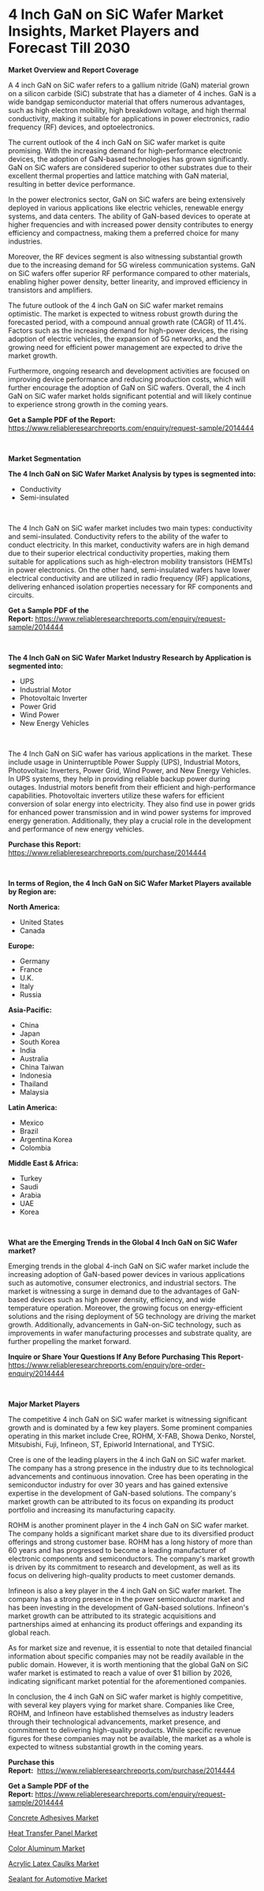 <p><h1>4 Inch GaN on SiC Wafer Market Insights, Market Players and Forecast Till 2030</h1></p><p><strong>Market Overview and Report Coverage</strong></p>
<p><p>A 4 inch GaN on SiC wafer refers to a gallium nitride (GaN) material grown on a silicon carbide (SiC) substrate that has a diameter of 4 inches. GaN is a wide bandgap semiconductor material that offers numerous advantages, such as high electron mobility, high breakdown voltage, and high thermal conductivity, making it suitable for applications in power electronics, radio frequency (RF) devices, and optoelectronics.</p><p>The current outlook of the 4 inch GaN on SiC wafer market is quite promising. With the increasing demand for high-performance electronic devices, the adoption of GaN-based technologies has grown significantly. GaN on SiC wafers are considered superior to other substrates due to their excellent thermal properties and lattice matching with GaN material, resulting in better device performance.</p><p>In the power electronics sector, GaN on SiC wafers are being extensively deployed in various applications like electric vehicles, renewable energy systems, and data centers. The ability of GaN-based devices to operate at higher frequencies and with increased power density contributes to energy efficiency and compactness, making them a preferred choice for many industries.</p><p>Moreover, the RF devices segment is also witnessing substantial growth due to the increasing demand for 5G wireless communication systems. GaN on SiC wafers offer superior RF performance compared to other materials, enabling higher power density, better linearity, and improved efficiency in transistors and amplifiers.</p><p>The future outlook of the 4 inch GaN on SiC wafer market remains optimistic. The market is expected to witness robust growth during the forecasted period, with a compound annual growth rate (CAGR) of 11.4%. Factors such as the increasing demand for high-power devices, the rising adoption of electric vehicles, the expansion of 5G networks, and the growing need for efficient power management are expected to drive the market growth.</p><p>Furthermore, ongoing research and development activities are focused on improving device performance and reducing production costs, which will further encourage the adoption of GaN on SiC wafers. Overall, the 4 inch GaN on SiC wafer market holds significant potential and will likely continue to experience strong growth in the coming years.</p></p>
<p><strong>Get a Sample PDF of the Report:</strong> <a href="https://www.reliableresearchreports.com/enquiry/request-sample/2014444">https://www.reliableresearchreports.com/enquiry/request-sample/2014444</a></p>
<p>&nbsp;</p>
<p><strong>Market Segmentation</strong></p>
<p><strong>The 4 Inch GaN on SiC Wafer Market Analysis by types is segmented into:</strong></p>
<p><ul><li>Conductivity</li><li>Semi-insulated</li></ul></p>
<p>&nbsp;</p>
<p><p>The 4 Inch GaN on SiC wafer market includes two main types: conductivity and semi-insulated. Conductivity refers to the ability of the wafer to conduct electricity. In this market, conductivity wafers are in high demand due to their superior electrical conductivity properties, making them suitable for applications such as high-electron mobility transistors (HEMTs) in power electronics. On the other hand, semi-insulated wafers have lower electrical conductivity and are utilized in radio frequency (RF) applications, delivering enhanced isolation properties necessary for RF components and circuits.</p></p>
<p><strong>Get a Sample PDF of the Report:</strong>&nbsp;<a href="https://www.reliableresearchreports.com/enquiry/request-sample/2014444">https://www.reliableresearchreports.com/enquiry/request-sample/2014444</a></p>
<p>&nbsp;</p>
<p><strong>The 4 Inch GaN on SiC Wafer Market Industry Research by Application is segmented into:</strong></p>
<p><ul><li>UPS</li><li>Industrial Motor</li><li>Photovoltaic Inverter</li><li>Power Grid</li><li>Wind Power</li><li>New Energy Vehicles</li></ul></p>
<p>&nbsp;</p>
<p><p>The 4 Inch GaN on SiC wafer has various applications in the market. These include usage in Uninterruptible Power Supply (UPS), Industrial Motors, Photovoltaic Inverters, Power Grid, Wind Power, and New Energy Vehicles. In UPS systems, they help in providing reliable backup power during outages. Industrial motors benefit from their efficient and high-performance capabilities. Photovoltaic inverters utilize these wafers for efficient conversion of solar energy into electricity. They also find use in power grids for enhanced power transmission and in wind power systems for improved energy generation. Additionally, they play a crucial role in the development and performance of new energy vehicles.</p></p>
<p><strong>Purchase this Report:</strong>&nbsp; <a href="https://www.reliableresearchreports.com/purchase/2014444">https://www.reliableresearchreports.com/purchase/2014444</a></p>
<p>&nbsp;</p>
<p><strong>In terms of Region, the 4 Inch GaN on SiC Wafer Market Players available by Region are:</strong></p>
<p>
    <p> <strong> North America: </strong>
        <ul>
            <li>United States</li>
            <li>Canada</li>
        </ul>
        </p> 
    <p> <strong> Europe: </strong>
        <ul>
            <li>Germany</li>
            <li>France</li>
            <li>U.K.</li>
            <li>Italy</li>
            <li>Russia</li>
        </ul>
        </p> 
    <p> <strong> Asia-Pacific: </strong>
        <ul>
            <li>China</li>
            <li>Japan</li>
            <li>South Korea</li>
            <li>India</li>
            <li>Australia</li>
            <li>China Taiwan</li>
            <li>Indonesia</li>
            <li>Thailand</li>
            <li>Malaysia</li>
        </ul>
        </p> 
    <p> <strong> Latin America: </strong>
        <ul>
            <li>Mexico</li>
            <li>Brazil</li>
            <li>Argentina Korea</li>
            <li>Colombia</li>
        </ul>
        </p> 
    <p> <strong> Middle East & Africa: </strong>
        <ul>
            <li>Turkey</li>
            <li>Saudi</li>
            <li>Arabia</li>
            <li>UAE</li>
            <li>Korea</li>
        </ul>
    </p>
    </p>
<p>&nbsp;</p>
<p><strong>What are the Emerging Trends in the Global 4 Inch GaN on SiC Wafer market?</strong></p>
<p><p>Emerging trends in the global 4-inch GaN on SiC wafer market include the increasing adoption of GaN-based power devices in various applications such as automotive, consumer electronics, and industrial sectors. The market is witnessing a surge in demand due to the advantages of GaN-based devices such as high power density, efficiency, and wide temperature operation. Moreover, the growing focus on energy-efficient solutions and the rising deployment of 5G technology are driving the market growth. Additionally, advancements in GaN-on-SiC technology, such as improvements in wafer manufacturing processes and substrate quality, are further propelling the market forward.</p></p>
<p><strong>Inquire or Share Your Questions If Any Before Purchasing This Report</strong>- <a href="https://www.reliableresearchreports.com/enquiry/pre-order-enquiry/2014444">https://www.reliableresearchreports.com/enquiry/pre-order-enquiry/2014444</a></p>
<p>&nbsp;</p>
<p><strong>Major Market Players</strong></p>
<p><p>The competitive 4 inch GaN on SiC wafer market is witnessing significant growth and is dominated by a few key players. Some prominent companies operating in this market include Cree, ROHM, X-FAB, Showa Denko, Norstel, Mitsubishi, Fuji, Infineon, ST, Epiworld International, and TYSiC.</p><p>Cree is one of the leading players in the 4 inch GaN on SiC wafer market. The company has a strong presence in the industry due to its technological advancements and continuous innovation. Cree has been operating in the semiconductor industry for over 30 years and has gained extensive expertise in the development of GaN-based solutions. The company's market growth can be attributed to its focus on expanding its product portfolio and increasing its manufacturing capacity.</p><p>ROHM is another prominent player in the 4 inch GaN on SiC wafer market. The company holds a significant market share due to its diversified product offerings and strong customer base. ROHM has a long history of more than 60 years and has progressed to become a leading manufacturer of electronic components and semiconductors. The company's market growth is driven by its commitment to research and development, as well as its focus on delivering high-quality products to meet customer demands.</p><p>Infineon is also a key player in the 4 inch GaN on SiC wafer market. The company has a strong presence in the power semiconductor market and has been investing in the development of GaN-based solutions. Infineon's market growth can be attributed to its strategic acquisitions and partnerships aimed at enhancing its product offerings and expanding its global reach.</p><p>As for market size and revenue, it is essential to note that detailed financial information about specific companies may not be readily available in the public domain. However, it is worth mentioning that the global GaN on SiC wafer market is estimated to reach a value of over $1 billion by 2026, indicating significant market potential for the aforementioned companies.</p><p>In conclusion, the 4 inch GaN on SiC wafer market is highly competitive, with several key players vying for market share. Companies like Cree, ROHM, and Infineon have established themselves as industry leaders through their technological advancements, market presence, and commitment to delivering high-quality products. While specific revenue figures for these companies may not be available, the market as a whole is expected to witness substantial growth in the coming years.</p></p>
<p><strong>Purchase this Report:</strong>&nbsp;&nbsp;<a href="https://www.reliableresearchreports.com/purchase/2014444">https://www.reliableresearchreports.com/purchase/2014444</a></p>
<p></p>
<p><strong>Get a Sample PDF of the Report:</strong>&nbsp;<a href="https://www.reliableresearchreports.com/enquiry/request-sample/2014444">https://www.reliableresearchreports.com/enquiry/request-sample/2014444</a></p>
<p><p><a href="https://medium.com/@tracylarson12/concrete-adhesives-market-analysis-its-cagr-market-segmentation-and-global-industry-overview-ec95fe9fd0a6">Concrete Adhesives Market</a></p><p><a href="https://medium.com/@tommiefadel2023/heat-transfer-panel-market-size-market-outlook-and-market-forecast-2023-to-2030-e5ed0e39a241">Heat Transfer Panel Market</a></p><p><a href="https://medium.com/@edwinsporer/color-aluminum-market-size-and-market-trends-complete-industry-overview-2023-to-2030-18607014922a">Color Aluminum Market</a></p><p><a href="https://medium.com/@isomjohnson/acrylic-latex-caulks-market-size-cagr-trends-2024-2030-579f0a7e4607">Acrylic Latex Caulks Market</a></p><p><a href="https://medium.com/@skylargrant2023/sealant-for-automotive-market-comprehensive-assessment-by-type-application-and-geography-542265e60fc9">Sealant for Automotive Market</a></p></p>